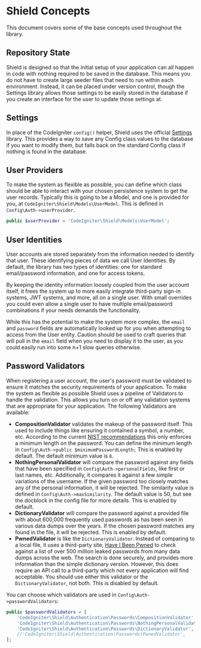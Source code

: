 # Shield Concepts

This document covers some of the base concepts used throughout the library.

## Repository State

Shield is designed so that the initial setup of your application can all happen in code with nothing required to be saved in the database. This means you do not have to create large seeder files that need
to run within each environment. Instead, it can be placed under version control, though the Settings library allows those settings to be easily
stored in the database if you create an interface for the user to update those settings at. 

## Settings

In place of the CodeIgniter `config()` helper, Shield uses the official 
[Settings](https://github.com/codeigniter4/settings) library. This provides a way to save any Config class values to the database if you want to modify them, but falls back on the standard Config class if nothing is found in the database. 

## User Providers

To make the system as flexible as possible, you can define which class should be able to interact with your chosen persistence system to get the user records. Typically this is going to be a Model, and one is provided for you, at `CodeIgniter\Shield\Models\UserModel`. This is defined in `Config\Auth->userProvider`.

```php
public $userProvider = 'CodeIgniter\Shield\Models\UserModel';
```

## User Identities

User accounts are stored separately from the information needed to identify that user. These identifying pieces of data we call User Identities. By default, the library has two types of identities: one for standard email/password information, and one for access tokens. 

By keeping the identity information loosely coupled from the user account itself, it frees the system up to more easily integrate third-party sign-in systems, JWT systems, and more, all on a single user. With small overrides you could even allow a single user to have multiple email/password combinations if your needs demands the functionality. 

While this has the potential to make the system more complex, the `email` and `password` fields are automatically looked up for you when attempting to access from the User entity. Caution should be used to craft queries that will pull in the `email` field when you need to display it to the user, as you could easily run into some n+1 slow queries otherwise.

## Password Validators

When registering a user account, the user's password must be validated to ensure it matches the security requirements of your application. To make the system as flexible as possible Shield uses a pipeline of 
Validators to handle the validation. This allows you turn on or off any validation systems that are appropriate for your application. The following Validators are available:

- **CompositionValidator** validates the makeup of the password itself. This used to include things
    like ensuring it contained a symbol, a number, etc. According to the current 
    [NIST recommendations](https://pages.nist.gov/800-63-3/sp800-63b.html) this only enforces a 
    minimum length on the password. You can define the minimum length in 
    `Config\Auth->public $minimumPasswordLength;` This is enabled by default. The default minimum
    value is `8`.
- **NothingPersonalValidator** will compare the password against any fields that have been specified
    in `Config\Auth->personalFields`, like first or last names, etc. Additionally, it compares it
    against a few simple variations of the username. If the given password too closely matches 
    any of the personal information, it will be rejected. The similarity value is defined in
     `Config\Auth->maxSimilarity`. The default value is 50, but see the docblock in the config
     file for more details. This is enabled by default.
- **DictionaryValidator** will compare the password against a provided file with about 600,000 
    frequently used passwords as has been seen in various data dumps over the years. If the 
    chosen password matches any found in the file, it will be rejected. This is enabled by default.
- **PwnedValidator** is like the `DictionaryValidator`. Instead of comparing to a local file, it 
    uses a third-party site, [Have I Been Pwned](https://haveibeenpwned.com/Passwords) to check
    against a list of over 500 million leaked passwords from many data dumps across the web. 
    The search is done securely, and provides more information than the simple dictionary version.
    However, this does require an API call to a third-party which not every application will 
    find acceptable. You should use either this validator or the `DictionaryValidator`, not both. 
    This is disabled by default.  

You can choose which validators are used in `Config\Auth->passwordValidators`:

```php
public $passwordValidators = [
    'CodeIgniter\Shield\Authentication\Passwords\CompositionValidator',
    'CodeIgniter\Shield\Authentication\Passwords\NothingPersonalValidator',
    'CodeIgniter\Shield\Authentication\Passwords\DictionaryValidator',
    //'CodeIgniter\Shield\Authentication\Passwords\PwnedValidator',
];
```
